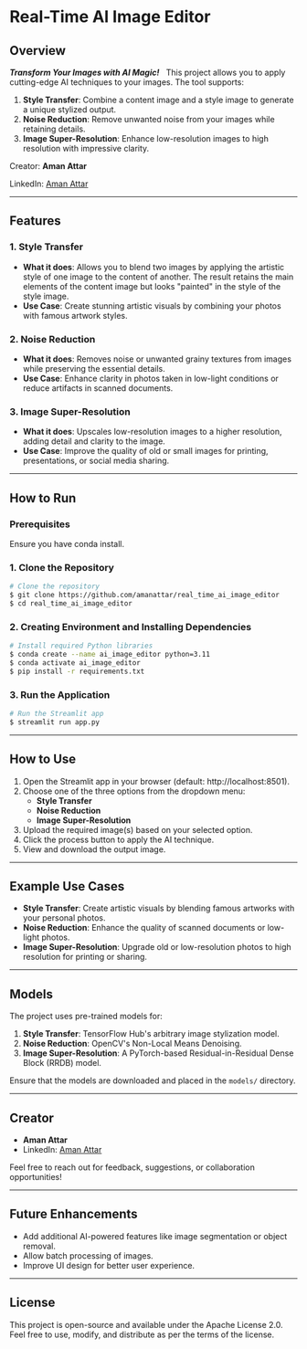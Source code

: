 # Real-Time AI Image Editor

## Overview

<b><i>Transform Your Images with AI Magic!</i></b> &nbsp; This project allows you to apply cutting-edge AI techniques to your images. The tool supports:

1. **Style Transfer**: Combine a content image and a style image to generate a unique stylized output.
2. **Noise Reduction**: Remove unwanted noise from your images while retaining details.
3. **Image Super-Resolution**: Enhance low-resolution images to high resolution with impressive clarity.

Creator: **Aman Attar**

LinkedIn: [Aman Attar](https://www.linkedin.com/in/amanattar/)

---

## Features

### 1. Style Transfer
- **What it does**: Allows you to blend two images by applying the artistic style of one image to the content of another. The result retains the main elements of the content image but looks "painted" in the style of the style image.
- **Use Case**: Create stunning artistic visuals by combining your photos with famous artwork styles.

### 2. Noise Reduction
- **What it does**: Removes noise or unwanted grainy textures from images while preserving the essential details.
- **Use Case**: Enhance clarity in photos taken in low-light conditions or reduce artifacts in scanned documents.

### 3. Image Super-Resolution
- **What it does**: Upscales low-resolution images to a higher resolution, adding detail and clarity to the image.
- **Use Case**: Improve the quality of old or small images for printing, presentations, or social media sharing.

---



## How to Run

### Prerequisites
Ensure you have conda install.

### 1. Clone the Repository
```bash
# Clone the repository
$ git clone https://github.com/amanattar/real_time_ai_image_editor
$ cd real_time_ai_image_editor
```

### 2. Creating Environment and Installing Dependencies
```bash
# Install required Python libraries
$ conda create --name ai_image_editor python=3.11
$ conda activate ai_image_editor
$ pip install -r requirements.txt
```

### 3. Run the Application
```bash
# Run the Streamlit app
$ streamlit run app.py
```

---

## How to Use

1. Open the Streamlit app in your browser (default: http://localhost:8501).
2. Choose one of the three options from the dropdown menu:
    - **Style Transfer**
    - **Noise Reduction**
    - **Image Super-Resolution**
3. Upload the required image(s) based on your selected option.
4. Click the process button to apply the AI technique.
5. View and download the output image.

---

## Example Use Cases

- **Style Transfer**: Create artistic visuals by blending famous artworks with your personal photos.
- **Noise Reduction**: Enhance the quality of scanned documents or low-light photos.
- **Image Super-Resolution**: Upgrade old or low-resolution photos to high resolution for printing or sharing.

---

## Models

The project uses pre-trained models for:
1. **Style Transfer**: TensorFlow Hub's arbitrary image stylization model.
2. **Noise Reduction**: OpenCV's Non-Local Means Denoising.
3. **Image Super-Resolution**: A PyTorch-based Residual-in-Residual Dense Block (RRDB) model.

Ensure that the models are downloaded and placed in the `models/` directory.

---

## Creator

- **Aman Attar**
- LinkedIn: [Aman Attar](https://www.linkedin.com/in/amanattar/)

Feel free to reach out for feedback, suggestions, or collaboration opportunities!

---

## Future Enhancements

- Add additional AI-powered features like image segmentation or object removal.
- Allow batch processing of images.
- Improve UI design for better user experience.

---

## License

This project is open-source and available under the Apache License 2.0. Feel free to use, modify, and distribute as per the terms of the license.

